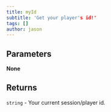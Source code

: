 ```yaml
---
title: myId
subtitle: 'Get your player's id!'
tags: []
author: jason
---
```


## Parameters

**None**

## Returns

`string` - Your current session/player id.


